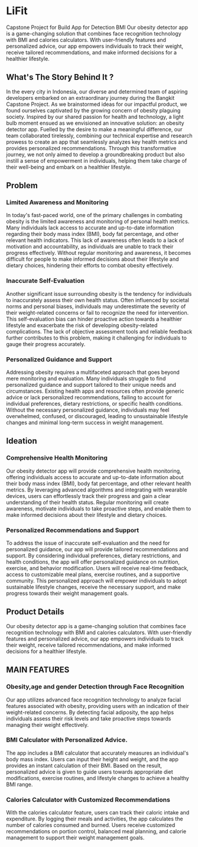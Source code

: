 # LiFit
Capstone Project for Build App for Detection BMI 
Our obesity detector app is a game-changing solution that combines face recognition technology with BMI and calories calculators. With user-friendly features and personalized advice, our app empowers individuals to track their weight, receive tailored recommendations, and make informed decisions for a healthier lifestyle.

## What's The Story Behind It ?
In the every city in Indonesia, our diverse and determined team of aspiring developers embarked on an extraordinary journey during the Bangkit Capstone Project. As we brainstormed ideas for our impactful product, we found ourselves captivated by the growing concern of obesity plaguing society. Inspired by our shared passion for health and technology, a light bulb moment ensued as we envisioned an innovative solution: an obesity detector app. Fuelled by the desire to make a meaningful difference, our team collaborated tirelessly, combining our technical expertise and research prowess to create an app that seamlessly analyzes key health metrics and provides personalized recommendations. Through this transformative journey, we not only aimed to develop a groundbreaking product but also instill a sense of empowerment in individuals, helping them take charge of their well-being and embark on a healthier lifestyle.

## Problem
### Limited Awareness and Monitoring
In today's fast-paced world, one of the primary challenges in combating obesity is the limited awareness and monitoring of personal health metrics. Many individuals lack access to accurate and up-to-date information regarding their body mass index (BMI), body fat percentage, and other relevant health indicators. This lack of awareness often leads to a lack of motivation and accountability, as individuals are unable to track their progress effectively. Without regular monitoring and awareness, it becomes difficult for people to make informed decisions about their lifestyle and dietary choices, hindering their efforts to combat obesity effectively.
### Inaccurate Self-Evaluation
Another significant issue surrounding obesity is the tendency for individuals to inaccurately assess their own health status. Often influenced by societal norms and personal biases, individuals may underestimate the severity of their weight-related concerns or fail to recognize the need for intervention. This self-evaluation bias can hinder proactive action towards a healthier lifestyle and exacerbate the risk of developing obesity-related complications. The lack of objective assessment tools and reliable feedback further contributes to this problem, making it challenging for individuals to gauge their progress accurately.
### Personalized Guidance and Support
Addressing obesity requires a multifaceted approach that goes beyond mere monitoring and evaluation. Many individuals struggle to find personalized guidance and support tailored to their unique needs and circumstances. Existing health apps and resources often provide generic advice or lack personalized recommendations, failing to account for individual preferences, dietary restrictions, or specific health conditions. Without the necessary personalized guidance, individuals may feel overwhelmed, confused, or discouraged, leading to unsustainable lifestyle changes and minimal long-term success in weight management.

## Ideation
### Comprehensive Health Monitoring
Our obesity detector app will provide comprehensive health monitoring, offering individuals access to accurate and up-to-date information about their body mass index (BMI), body fat percentage, and other relevant health metrics. By leveraging advanced algorithms and integrating with wearable devices, users can effortlessly track their progress and gain a clear understanding of their health status. Regular monitoring will create awareness, motivate individuals to take proactive steps, and enable them to make informed decisions about their lifestyle and dietary choices.
### Personalized Recommendations and Support
To address the issue of inaccurate self-evaluation and the need for personalized guidance, our app will provide tailored recommendations and support. By considering individual preferences, dietary restrictions, and health conditions, the app will offer personalized guidance on nutrition, exercise, and behavior modification. Users will receive real-time feedback, access to customizable meal plans, exercise routines, and a supportive community. This personalized approach will empower individuals to adopt sustainable lifestyle changes, receive the necessary support, and make progress towards their weight management goals.

## Product Details
Our obesity detector app is a game-changing solution that combines face recognition technology with BMI and calories calculators. With user-friendly features and personalized advice, our app empowers individuals to track their weight, receive tailored recommendations, and make informed decisions for a healthier lifestyle.

## MAIN FEATURES
### Obesity,age and gender Detection through Face Recognition
Our app utilizes advanced face recognition technology to analyze facial features associated with obesity, providing users with an indication of their weight-related concerns. By detecting facial adiposity, the app helps individuals assess their risk levels and take proactive steps towards managing their weight effectively.
### BMI Calculator with Personalized Advice.
The app includes a BMI calculator that accurately measures an individual's body mass index. Users can input their height and weight, and the app provides an instant calculation of their BMI. Based on the result, personalized advice is given to guide users towards appropriate diet modifications, exercise routines, and lifestyle changes to achieve a healthy BMI range.
### Calories Calculator with Customized Recommendations
With the calories calculator feature, users can track their caloric intake and expenditure. By logging their meals and activities, the app calculates the number of calories consumed and burned. Users receive customized recommendations on portion control, balanced meal planning, and calorie management to support their weight management goals.

